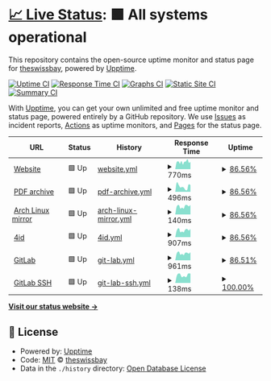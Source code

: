 # [📈 Live Status](https://theswissbay.github.io/status): <!--live status--> **🟩 All systems operational**

This repository contains the open-source uptime monitor and status page for [theswissbay](https://theswissbay.github.io/status), powered by [Upptime](https://github.com/upptime/upptime).

[![Uptime CI](https://github.com/theswissbay/status/workflows/Uptime%20CI/badge.svg)](https://github.com/theswissbay/status/actions?query=workflow%3A%22Uptime+CI%22)
[![Response Time CI](https://github.com/theswissbay/status/workflows/Response%20Time%20CI/badge.svg)](https://github.com/theswissbay/status/actions?query=workflow%3A%22Response+Time+CI%22)
[![Graphs CI](https://github.com/theswissbay/status/workflows/Graphs%20CI/badge.svg)](https://github.com/theswissbay/status/actions?query=workflow%3A%22Graphs+CI%22)
[![Static Site CI](https://github.com/theswissbay/status/workflows/Static%20Site%20CI/badge.svg)](https://github.com/theswissbay/status/actions?query=workflow%3A%22Static+Site+CI%22)
[![Summary CI](https://github.com/theswissbay/status/workflows/Summary%20CI/badge.svg)](https://github.com/theswissbay/status/actions?query=workflow%3A%22Summary+CI%22)

With [Upptime](https://upptime.js.org), you can get your own unlimited and free uptime monitor and status page, powered entirely by a GitHub repository. We use [Issues](https://github.com/theswissbay/status/issues) as incident reports, [Actions](https://github.com/theswissbay/status/actions) as uptime monitors, and [Pages](https://theswissbay.github.io/status) for the status page.

<!--start: status pages-->
<!-- This summary is generated by Upptime (https://github.com/upptime/upptime) -->
<!-- Do not edit this manually, your changes will be overwritten -->
<!-- prettier-ignore -->
| URL | Status | History | Response Time | Uptime |
| --- | ------ | ------- | ------------- | ------ |
| <img alt="" src="https://theswissbay.ch/favicon.ico" height="13"> [Website](https://theswissbay.ch/) | 🟩 Up | [website.yml](https://github.com/theswissbay/status/commits/HEAD/history/website.yml) | <details><summary><img alt="Response time graph" src="./graphs/website/response-time-week.png" height="20"> 770ms</summary><br><a href="https://theswissbay.github.io/status/history/website"><img alt="Response time 936" src="https://img.shields.io/endpoint?url=https%3A%2F%2Fraw.githubusercontent.com%2Ftheswissbay%2Fstatus%2FHEAD%2Fapi%2Fwebsite%2Fresponse-time.json"></a><br><a href="https://theswissbay.github.io/status/history/website"><img alt="24-hour response time 884" src="https://img.shields.io/endpoint?url=https%3A%2F%2Fraw.githubusercontent.com%2Ftheswissbay%2Fstatus%2FHEAD%2Fapi%2Fwebsite%2Fresponse-time-day.json"></a><br><a href="https://theswissbay.github.io/status/history/website"><img alt="7-day response time 770" src="https://img.shields.io/endpoint?url=https%3A%2F%2Fraw.githubusercontent.com%2Ftheswissbay%2Fstatus%2FHEAD%2Fapi%2Fwebsite%2Fresponse-time-week.json"></a><br><a href="https://theswissbay.github.io/status/history/website"><img alt="30-day response time 1066" src="https://img.shields.io/endpoint?url=https%3A%2F%2Fraw.githubusercontent.com%2Ftheswissbay%2Fstatus%2FHEAD%2Fapi%2Fwebsite%2Fresponse-time-month.json"></a><br><a href="https://theswissbay.github.io/status/history/website"><img alt="1-year response time 966" src="https://img.shields.io/endpoint?url=https%3A%2F%2Fraw.githubusercontent.com%2Ftheswissbay%2Fstatus%2FHEAD%2Fapi%2Fwebsite%2Fresponse-time-year.json"></a></details> | <details><summary><a href="https://theswissbay.github.io/status/history/website">86.56%</a></summary><a href="https://theswissbay.github.io/status/history/website"><img alt="All-time uptime 99.79%" src="https://img.shields.io/endpoint?url=https%3A%2F%2Fraw.githubusercontent.com%2Ftheswissbay%2Fstatus%2FHEAD%2Fapi%2Fwebsite%2Fuptime.json"></a><br><a href="https://theswissbay.github.io/status/history/website"><img alt="24-hour uptime 53.08%" src="https://img.shields.io/endpoint?url=https%3A%2F%2Fraw.githubusercontent.com%2Ftheswissbay%2Fstatus%2FHEAD%2Fapi%2Fwebsite%2Fuptime-day.json"></a><br><a href="https://theswissbay.github.io/status/history/website"><img alt="7-day uptime 86.56%" src="https://img.shields.io/endpoint?url=https%3A%2F%2Fraw.githubusercontent.com%2Ftheswissbay%2Fstatus%2FHEAD%2Fapi%2Fwebsite%2Fuptime-week.json"></a><br><a href="https://theswissbay.github.io/status/history/website"><img alt="30-day uptime 96.75%" src="https://img.shields.io/endpoint?url=https%3A%2F%2Fraw.githubusercontent.com%2Ftheswissbay%2Fstatus%2FHEAD%2Fapi%2Fwebsite%2Fuptime-month.json"></a><br><a href="https://theswissbay.github.io/status/history/website"><img alt="1-year uptime 99.65%" src="https://img.shields.io/endpoint?url=https%3A%2F%2Fraw.githubusercontent.com%2Ftheswissbay%2Fstatus%2FHEAD%2Fapi%2Fwebsite%2Fuptime-year.json"></a></details>
| <img alt="" src="https://theswissbay.ch/favicon.ico" height="13"> [PDF archive](https://theswissbay.ch/pdf/changelog.html) | 🟩 Up | [pdf-archive.yml](https://github.com/theswissbay/status/commits/HEAD/history/pdf-archive.yml) | <details><summary><img alt="Response time graph" src="./graphs/pdf-archive/response-time-week.png" height="20"> 496ms</summary><br><a href="https://theswissbay.github.io/status/history/pdf-archive"><img alt="Response time 785" src="https://img.shields.io/endpoint?url=https%3A%2F%2Fraw.githubusercontent.com%2Ftheswissbay%2Fstatus%2FHEAD%2Fapi%2Fpdf-archive%2Fresponse-time.json"></a><br><a href="https://theswissbay.github.io/status/history/pdf-archive"><img alt="24-hour response time 561" src="https://img.shields.io/endpoint?url=https%3A%2F%2Fraw.githubusercontent.com%2Ftheswissbay%2Fstatus%2FHEAD%2Fapi%2Fpdf-archive%2Fresponse-time-day.json"></a><br><a href="https://theswissbay.github.io/status/history/pdf-archive"><img alt="7-day response time 496" src="https://img.shields.io/endpoint?url=https%3A%2F%2Fraw.githubusercontent.com%2Ftheswissbay%2Fstatus%2FHEAD%2Fapi%2Fpdf-archive%2Fresponse-time-week.json"></a><br><a href="https://theswissbay.github.io/status/history/pdf-archive"><img alt="30-day response time 843" src="https://img.shields.io/endpoint?url=https%3A%2F%2Fraw.githubusercontent.com%2Ftheswissbay%2Fstatus%2FHEAD%2Fapi%2Fpdf-archive%2Fresponse-time-month.json"></a><br><a href="https://theswissbay.github.io/status/history/pdf-archive"><img alt="1-year response time 852" src="https://img.shields.io/endpoint?url=https%3A%2F%2Fraw.githubusercontent.com%2Ftheswissbay%2Fstatus%2FHEAD%2Fapi%2Fpdf-archive%2Fresponse-time-year.json"></a></details> | <details><summary><a href="https://theswissbay.github.io/status/history/pdf-archive">86.56%</a></summary><a href="https://theswissbay.github.io/status/history/pdf-archive"><img alt="All-time uptime 99.80%" src="https://img.shields.io/endpoint?url=https%3A%2F%2Fraw.githubusercontent.com%2Ftheswissbay%2Fstatus%2FHEAD%2Fapi%2Fpdf-archive%2Fuptime.json"></a><br><a href="https://theswissbay.github.io/status/history/pdf-archive"><img alt="24-hour uptime 53.08%" src="https://img.shields.io/endpoint?url=https%3A%2F%2Fraw.githubusercontent.com%2Ftheswissbay%2Fstatus%2FHEAD%2Fapi%2Fpdf-archive%2Fuptime-day.json"></a><br><a href="https://theswissbay.github.io/status/history/pdf-archive"><img alt="7-day uptime 86.56%" src="https://img.shields.io/endpoint?url=https%3A%2F%2Fraw.githubusercontent.com%2Ftheswissbay%2Fstatus%2FHEAD%2Fapi%2Fpdf-archive%2Fuptime-week.json"></a><br><a href="https://theswissbay.github.io/status/history/pdf-archive"><img alt="30-day uptime 96.77%" src="https://img.shields.io/endpoint?url=https%3A%2F%2Fraw.githubusercontent.com%2Ftheswissbay%2Fstatus%2FHEAD%2Fapi%2Fpdf-archive%2Fuptime-month.json"></a><br><a href="https://theswissbay.github.io/status/history/pdf-archive"><img alt="1-year uptime 99.67%" src="https://img.shields.io/endpoint?url=https%3A%2F%2Fraw.githubusercontent.com%2Ftheswissbay%2Fstatus%2FHEAD%2Fapi%2Fpdf-archive%2Fuptime-year.json"></a></details>
| <img alt="" src="https://upload.wikimedia.org/wikipedia/commons/thumb/a/a5/Archlinux-icon-crystal-64.svg/65px-Archlinux-icon-crystal-64.svg.png" height="13"> [Arch Linux mirror](https://theswissbay.ch/archlinux/lastupdate) | 🟩 Up | [arch-linux-mirror.yml](https://github.com/theswissbay/status/commits/HEAD/history/arch-linux-mirror.yml) | <details><summary><img alt="Response time graph" src="./graphs/arch-linux-mirror/response-time-week.png" height="20"> 140ms</summary><br><a href="https://theswissbay.github.io/status/history/arch-linux-mirror"><img alt="Response time 195" src="https://img.shields.io/endpoint?url=https%3A%2F%2Fraw.githubusercontent.com%2Ftheswissbay%2Fstatus%2FHEAD%2Fapi%2Farch-linux-mirror%2Fresponse-time.json"></a><br><a href="https://theswissbay.github.io/status/history/arch-linux-mirror"><img alt="24-hour response time 143" src="https://img.shields.io/endpoint?url=https%3A%2F%2Fraw.githubusercontent.com%2Ftheswissbay%2Fstatus%2FHEAD%2Fapi%2Farch-linux-mirror%2Fresponse-time-day.json"></a><br><a href="https://theswissbay.github.io/status/history/arch-linux-mirror"><img alt="7-day response time 140" src="https://img.shields.io/endpoint?url=https%3A%2F%2Fraw.githubusercontent.com%2Ftheswissbay%2Fstatus%2FHEAD%2Fapi%2Farch-linux-mirror%2Fresponse-time-week.json"></a><br><a href="https://theswissbay.github.io/status/history/arch-linux-mirror"><img alt="30-day response time 294" src="https://img.shields.io/endpoint?url=https%3A%2F%2Fraw.githubusercontent.com%2Ftheswissbay%2Fstatus%2FHEAD%2Fapi%2Farch-linux-mirror%2Fresponse-time-month.json"></a><br><a href="https://theswissbay.github.io/status/history/arch-linux-mirror"><img alt="1-year response time 221" src="https://img.shields.io/endpoint?url=https%3A%2F%2Fraw.githubusercontent.com%2Ftheswissbay%2Fstatus%2FHEAD%2Fapi%2Farch-linux-mirror%2Fresponse-time-year.json"></a></details> | <details><summary><a href="https://theswissbay.github.io/status/history/arch-linux-mirror">86.56%</a></summary><a href="https://theswissbay.github.io/status/history/arch-linux-mirror"><img alt="All-time uptime 99.82%" src="https://img.shields.io/endpoint?url=https%3A%2F%2Fraw.githubusercontent.com%2Ftheswissbay%2Fstatus%2FHEAD%2Fapi%2Farch-linux-mirror%2Fuptime.json"></a><br><a href="https://theswissbay.github.io/status/history/arch-linux-mirror"><img alt="24-hour uptime 53.08%" src="https://img.shields.io/endpoint?url=https%3A%2F%2Fraw.githubusercontent.com%2Ftheswissbay%2Fstatus%2FHEAD%2Fapi%2Farch-linux-mirror%2Fuptime-day.json"></a><br><a href="https://theswissbay.github.io/status/history/arch-linux-mirror"><img alt="7-day uptime 86.56%" src="https://img.shields.io/endpoint?url=https%3A%2F%2Fraw.githubusercontent.com%2Ftheswissbay%2Fstatus%2FHEAD%2Fapi%2Farch-linux-mirror%2Fuptime-week.json"></a><br><a href="https://theswissbay.github.io/status/history/arch-linux-mirror"><img alt="30-day uptime 96.84%" src="https://img.shields.io/endpoint?url=https%3A%2F%2Fraw.githubusercontent.com%2Ftheswissbay%2Fstatus%2FHEAD%2Fapi%2Farch-linux-mirror%2Fuptime-month.json"></a><br><a href="https://theswissbay.github.io/status/history/arch-linux-mirror"><img alt="1-year uptime 99.70%" src="https://img.shields.io/endpoint?url=https%3A%2F%2Fraw.githubusercontent.com%2Ftheswissbay%2Fstatus%2FHEAD%2Fapi%2Farch-linux-mirror%2Fuptime-year.json"></a></details>
| <img alt="" src="https://fourid.theswissbay.ch/static/img/ico.webp" height="13"> [4id](https://fourid.theswissbay.ch/) | 🟩 Up | [4id.yml](https://github.com/theswissbay/status/commits/HEAD/history/4id.yml) | <details><summary><img alt="Response time graph" src="./graphs/4id/response-time-week.png" height="20"> 907ms</summary><br><a href="https://theswissbay.github.io/status/history/4id"><img alt="Response time 1095" src="https://img.shields.io/endpoint?url=https%3A%2F%2Fraw.githubusercontent.com%2Ftheswissbay%2Fstatus%2FHEAD%2Fapi%2F4id%2Fresponse-time.json"></a><br><a href="https://theswissbay.github.io/status/history/4id"><img alt="24-hour response time 892" src="https://img.shields.io/endpoint?url=https%3A%2F%2Fraw.githubusercontent.com%2Ftheswissbay%2Fstatus%2FHEAD%2Fapi%2F4id%2Fresponse-time-day.json"></a><br><a href="https://theswissbay.github.io/status/history/4id"><img alt="7-day response time 907" src="https://img.shields.io/endpoint?url=https%3A%2F%2Fraw.githubusercontent.com%2Ftheswissbay%2Fstatus%2FHEAD%2Fapi%2F4id%2Fresponse-time-week.json"></a><br><a href="https://theswissbay.github.io/status/history/4id"><img alt="30-day response time 1211" src="https://img.shields.io/endpoint?url=https%3A%2F%2Fraw.githubusercontent.com%2Ftheswissbay%2Fstatus%2FHEAD%2Fapi%2F4id%2Fresponse-time-month.json"></a><br><a href="https://theswissbay.github.io/status/history/4id"><img alt="1-year response time 1163" src="https://img.shields.io/endpoint?url=https%3A%2F%2Fraw.githubusercontent.com%2Ftheswissbay%2Fstatus%2FHEAD%2Fapi%2F4id%2Fresponse-time-year.json"></a></details> | <details><summary><a href="https://theswissbay.github.io/status/history/4id">86.56%</a></summary><a href="https://theswissbay.github.io/status/history/4id"><img alt="All-time uptime 99.21%" src="https://img.shields.io/endpoint?url=https%3A%2F%2Fraw.githubusercontent.com%2Ftheswissbay%2Fstatus%2FHEAD%2Fapi%2F4id%2Fuptime.json"></a><br><a href="https://theswissbay.github.io/status/history/4id"><img alt="24-hour uptime 53.07%" src="https://img.shields.io/endpoint?url=https%3A%2F%2Fraw.githubusercontent.com%2Ftheswissbay%2Fstatus%2FHEAD%2Fapi%2F4id%2Fuptime-day.json"></a><br><a href="https://theswissbay.github.io/status/history/4id"><img alt="7-day uptime 86.56%" src="https://img.shields.io/endpoint?url=https%3A%2F%2Fraw.githubusercontent.com%2Ftheswissbay%2Fstatus%2FHEAD%2Fapi%2F4id%2Fuptime-week.json"></a><br><a href="https://theswissbay.github.io/status/history/4id"><img alt="30-day uptime 96.76%" src="https://img.shields.io/endpoint?url=https%3A%2F%2Fraw.githubusercontent.com%2Ftheswissbay%2Fstatus%2FHEAD%2Fapi%2F4id%2Fuptime-month.json"></a><br><a href="https://theswissbay.github.io/status/history/4id"><img alt="1-year uptime 99.66%" src="https://img.shields.io/endpoint?url=https%3A%2F%2Fraw.githubusercontent.com%2Ftheswissbay%2Fstatus%2FHEAD%2Fapi%2F4id%2Fuptime-year.json"></a></details>
| <img alt="" src="https://gitlab.theswissbay.ch/assets/favicon-72a2cad5025aa931d6ea56c3201d1f18e68a8cd39788c7c80d5b2b82aa5143ef.png" height="13"> [GitLab](https://gitlab.theswissbay.ch/users/sign_in) | 🟩 Up | [git-lab.yml](https://github.com/theswissbay/status/commits/HEAD/history/git-lab.yml) | <details><summary><img alt="Response time graph" src="./graphs/git-lab/response-time-week.png" height="20"> 961ms</summary><br><a href="https://theswissbay.github.io/status/history/git-lab"><img alt="Response time 1264" src="https://img.shields.io/endpoint?url=https%3A%2F%2Fraw.githubusercontent.com%2Ftheswissbay%2Fstatus%2FHEAD%2Fapi%2Fgit-lab%2Fresponse-time.json"></a><br><a href="https://theswissbay.github.io/status/history/git-lab"><img alt="24-hour response time 991" src="https://img.shields.io/endpoint?url=https%3A%2F%2Fraw.githubusercontent.com%2Ftheswissbay%2Fstatus%2FHEAD%2Fapi%2Fgit-lab%2Fresponse-time-day.json"></a><br><a href="https://theswissbay.github.io/status/history/git-lab"><img alt="7-day response time 961" src="https://img.shields.io/endpoint?url=https%3A%2F%2Fraw.githubusercontent.com%2Ftheswissbay%2Fstatus%2FHEAD%2Fapi%2Fgit-lab%2Fresponse-time-week.json"></a><br><a href="https://theswissbay.github.io/status/history/git-lab"><img alt="30-day response time 1237" src="https://img.shields.io/endpoint?url=https%3A%2F%2Fraw.githubusercontent.com%2Ftheswissbay%2Fstatus%2FHEAD%2Fapi%2Fgit-lab%2Fresponse-time-month.json"></a><br><a href="https://theswissbay.github.io/status/history/git-lab"><img alt="1-year response time 1296" src="https://img.shields.io/endpoint?url=https%3A%2F%2Fraw.githubusercontent.com%2Ftheswissbay%2Fstatus%2FHEAD%2Fapi%2Fgit-lab%2Fresponse-time-year.json"></a></details> | <details><summary><a href="https://theswissbay.github.io/status/history/git-lab">86.51%</a></summary><a href="https://theswissbay.github.io/status/history/git-lab"><img alt="All-time uptime 99.78%" src="https://img.shields.io/endpoint?url=https%3A%2F%2Fraw.githubusercontent.com%2Ftheswissbay%2Fstatus%2FHEAD%2Fapi%2Fgit-lab%2Fuptime.json"></a><br><a href="https://theswissbay.github.io/status/history/git-lab"><img alt="24-hour uptime 52.74%" src="https://img.shields.io/endpoint?url=https%3A%2F%2Fraw.githubusercontent.com%2Ftheswissbay%2Fstatus%2FHEAD%2Fapi%2Fgit-lab%2Fuptime-day.json"></a><br><a href="https://theswissbay.github.io/status/history/git-lab"><img alt="7-day uptime 86.51%" src="https://img.shields.io/endpoint?url=https%3A%2F%2Fraw.githubusercontent.com%2Ftheswissbay%2Fstatus%2FHEAD%2Fapi%2Fgit-lab%2Fuptime-week.json"></a><br><a href="https://theswissbay.github.io/status/history/git-lab"><img alt="30-day uptime 96.69%" src="https://img.shields.io/endpoint?url=https%3A%2F%2Fraw.githubusercontent.com%2Ftheswissbay%2Fstatus%2FHEAD%2Fapi%2Fgit-lab%2Fuptime-month.json"></a><br><a href="https://theswissbay.github.io/status/history/git-lab"><img alt="1-year uptime 99.64%" src="https://img.shields.io/endpoint?url=https%3A%2F%2Fraw.githubusercontent.com%2Ftheswissbay%2Fstatus%2FHEAD%2Fapi%2Fgit-lab%2Fuptime-year.json"></a></details>
| <img alt="" src="https://gitlab.theswissbay.ch/assets/favicon-72a2cad5025aa931d6ea56c3201d1f18e68a8cd39788c7c80d5b2b82aa5143ef.png" height="13"> [GitLab SSH](81.6.2.165) | 🟩 Up | [git-lab-ssh.yml](https://github.com/theswissbay/status/commits/HEAD/history/git-lab-ssh.yml) | <details><summary><img alt="Response time graph" src="./graphs/git-lab-ssh/response-time-week.png" height="20"> 138ms</summary><br><a href="https://theswissbay.github.io/status/history/git-lab-ssh"><img alt="Response time 125" src="https://img.shields.io/endpoint?url=https%3A%2F%2Fraw.githubusercontent.com%2Ftheswissbay%2Fstatus%2FHEAD%2Fapi%2Fgit-lab-ssh%2Fresponse-time.json"></a><br><a href="https://theswissbay.github.io/status/history/git-lab-ssh"><img alt="24-hour response time 166" src="https://img.shields.io/endpoint?url=https%3A%2F%2Fraw.githubusercontent.com%2Ftheswissbay%2Fstatus%2FHEAD%2Fapi%2Fgit-lab-ssh%2Fresponse-time-day.json"></a><br><a href="https://theswissbay.github.io/status/history/git-lab-ssh"><img alt="7-day response time 138" src="https://img.shields.io/endpoint?url=https%3A%2F%2Fraw.githubusercontent.com%2Ftheswissbay%2Fstatus%2FHEAD%2Fapi%2Fgit-lab-ssh%2Fresponse-time-week.json"></a><br><a href="https://theswissbay.github.io/status/history/git-lab-ssh"><img alt="30-day response time 124" src="https://img.shields.io/endpoint?url=https%3A%2F%2Fraw.githubusercontent.com%2Ftheswissbay%2Fstatus%2FHEAD%2Fapi%2Fgit-lab-ssh%2Fresponse-time-month.json"></a><br><a href="https://theswissbay.github.io/status/history/git-lab-ssh"><img alt="1-year response time 124" src="https://img.shields.io/endpoint?url=https%3A%2F%2Fraw.githubusercontent.com%2Ftheswissbay%2Fstatus%2FHEAD%2Fapi%2Fgit-lab-ssh%2Fresponse-time-year.json"></a></details> | <details><summary><a href="https://theswissbay.github.io/status/history/git-lab-ssh">100.00%</a></summary><a href="https://theswissbay.github.io/status/history/git-lab-ssh"><img alt="All-time uptime 99.09%" src="https://img.shields.io/endpoint?url=https%3A%2F%2Fraw.githubusercontent.com%2Ftheswissbay%2Fstatus%2FHEAD%2Fapi%2Fgit-lab-ssh%2Fuptime.json"></a><br><a href="https://theswissbay.github.io/status/history/git-lab-ssh"><img alt="24-hour uptime 100.00%" src="https://img.shields.io/endpoint?url=https%3A%2F%2Fraw.githubusercontent.com%2Ftheswissbay%2Fstatus%2FHEAD%2Fapi%2Fgit-lab-ssh%2Fuptime-day.json"></a><br><a href="https://theswissbay.github.io/status/history/git-lab-ssh"><img alt="7-day uptime 100.00%" src="https://img.shields.io/endpoint?url=https%3A%2F%2Fraw.githubusercontent.com%2Ftheswissbay%2Fstatus%2FHEAD%2Fapi%2Fgit-lab-ssh%2Fuptime-week.json"></a><br><a href="https://theswissbay.github.io/status/history/git-lab-ssh"><img alt="30-day uptime 100.00%" src="https://img.shields.io/endpoint?url=https%3A%2F%2Fraw.githubusercontent.com%2Ftheswissbay%2Fstatus%2FHEAD%2Fapi%2Fgit-lab-ssh%2Fuptime-month.json"></a><br><a href="https://theswissbay.github.io/status/history/git-lab-ssh"><img alt="1-year uptime 99.99%" src="https://img.shields.io/endpoint?url=https%3A%2F%2Fraw.githubusercontent.com%2Ftheswissbay%2Fstatus%2FHEAD%2Fapi%2Fgit-lab-ssh%2Fuptime-year.json"></a></details>

<!--end: status pages-->

[**Visit our status website →**](https://theswissbay.github.io/status)

## 📄 License

- Powered by: [Upptime](https://github.com/upptime/upptime)
- Code: [MIT](./LICENSE) © [theswissbay](https://theswissbay.github.io/status)
- Data in the `./history` directory: [Open Database License](https://opendatacommons.org/licenses/odbl/1-0/)

